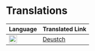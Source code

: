 # Translations

| Language                                                                                                                   | Translated Link               |
|----------------------------------------------------------------------------------------------------------------------------|-------------------------------|
| <img alt="Deutsch" title="Deutsch" src="https://cdn.statically.io/gh/hjnilsson/country-flags/master/svg/de.svg" width="22">|[Deustch](./german/German.md)  |